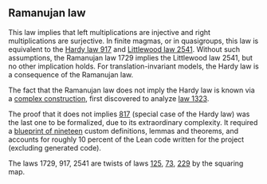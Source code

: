 ## Ramanujan law

This law implies that left multiplications are injective and right multiplications are surjective.  In finite magmas, or in quasigroups, this law is equivalent to the
[Hardy law 917](https://teorth.github.io/equational_theories/implications/?917) and [Littlewood law 2541](https://teorth.github.io/equational_theories/implications/?2541).  Without such assumptions, the Ramanujan law 1729 implies the Littlewood law 2541, but no other implication holds.  For translation-invariant models, the Hardy law is a consequence of the Ramanujan law.

The fact that the Ramanujan law does not imply the Hardy law is known via a [complex construction](https://teorth.github.io/equational_theories/blueprint/1323-chapter.html), first discovered to analyze [law 1323](https://teorth.github.io/equational_theories/implications/?1323).

The proof that it does not implies [817](https://teorth.github.io/equational_theories/implications/?817) (special case of the Hardy law) was the last one to be formalized, due to its extraordinary complexity.  It required a [blueprint of nineteen](https://teorth.github.io/equational_theories/blueprint/1729-chapter.html) custom definitions, lemmas and theorems, and accounts for roughly 10 percent of the Lean code written for the project (excluding generated code).

The laws 1729, 917, 2541 are twists of laws [125](https://teorth.github.io/equational_theories/implications/?125), [73](https://teorth.github.io/equational_theories/implications/?73), [229](https://teorth.github.io/equational_theories/implications/?229) by the squaring map.
